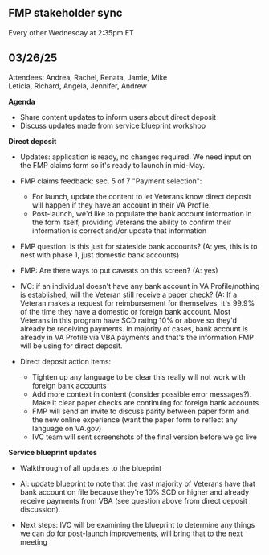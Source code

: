 ## FMP stakeholder sync
Every other Wednesday at 2:35pm ET

**03/26/25**
--------------------------------

Attendees: Andrea, Rachel, Renata, Jamie, Mike\
Leticia, Richard, Angela, Jennifer, Andrew

**Agenda**

-   Share content updates to inform users about direct deposit
-   Discuss updates made from service blueprint workshop

**Direct deposit**
  - Updates: application is ready, no changes required. We need input on the FMP claims form so it's ready to launch in mid-May.
  -   FMP claims feedback: sec. 5 of 7 "Payment selection":

      -   For launch, update the content to let Veterans know direct deposit will happen if they have an account in their VA Profile.
      -   Post-launch, we'd like to populate the bank account information in the form itself, providing Veterans the ability to confirm their information is correct and/or update that information

-   FMP question: is this just for stateside bank accounts? (A: yes, this is to nest with phase 1, just domestic bank accounts)
-   FMP: Are there ways to put caveats on this screen? (A: yes)
-   IVC: if an individual doesn't have any bank account in VA Profile/nothing is established, will the Veteran still receive a paper check? (A: If a Veteran makes a request for reimbursement for themselves, it's 99.9% of the time they have a domestic or foreign bank account. Most Veterans in this program have SCD rating 10% or above so they'd already be receiving payments. In majority of cases, bank account is already in VA Profile via VBA payments and that's the information FMP will be using for direct deposit.

-   Direct deposit action items:
    -   Tighten up any language to be clear this really will not work with foreign bank accounts
    -   Add more context in content (consider possible error messages?). Make it clear paper checks are continuing for foreign bank accounts.
    -   FMP will send an invite to discuss parity between paper form and the new online experience (want the paper form to reflect any language on VA.gov)
    -   IVC team will sent screenshots of the final version before we go live

**Service blueprint updates**

-   Walkthrough of all updates to the blueprint

-   AI: update blueprint to note that the vast majority of Veterans have that bank account on file because they're 10% SCD or higher and already receive payments from VBA (see question above from direct deposit discussion).

-   Next steps: IVC will be examining the blueprint to determine any things we can do for post-launch improvements, will bring that to the next meeting
